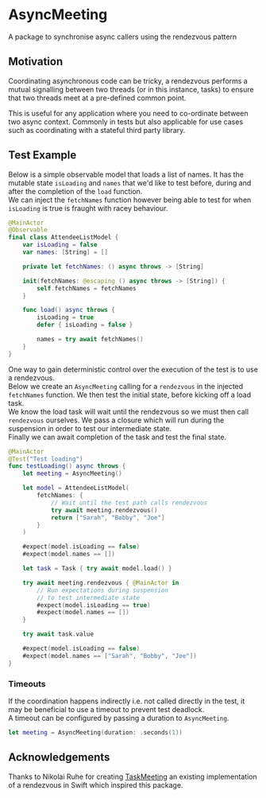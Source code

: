 # AsyncMeeting
A package to synchronise async callers using the rendezvous pattern

## Motivation

Coordinating asynchronous code can be tricky, a rendezvous performs a
mutual signalling between two threads (or in this instance, tasks) to
ensure that two threads meet at a pre-defined common point.

This is useful for any application where you need to co-ordinate between
two async context. Commonly in tests but also applicable for use cases such
as coordinating with a stateful third party library.

## Test Example

Below is a simple observable model that loads a list of names. It has the
mutable state `isLoading` and `names` that we'd like to test before, during
and after the completion of the `load` function.  
We can inject the `fetchNames` function however being able to test for when
`isLoading` is true is fraught with racey behaviour.

```swift
@MainActor
@Observable
final class AttendeeListModel {
    var isLoading = false
    var names: [String] = []

    private let fetchNames: () async throws -> [String]

    init(fetchNames: @escaping () async throws -> [String]) {
        self.fetchNames = fetchNames
    }

    func load() async throws {
        isLoading = true
        defer { isLoading = false }

        names = try await fetchNames()
    }
}
```

One way to gain deterministic control over the execution of the test is to use
a rendezvous.  
Below we create an `AsyncMeeting` calling for a `rendezvous` in the injected
`fetchNames` function. We then test the initial state, before kicking off a
load task.  
We know the load task will wait until the rendezvous so we must then call
`rendezvous` ourselves. We pass a closure which will run during the suspension
in order to test our intermediate state.  
Finally we can await completion of the task and test the final state.

```swift
@MainActor
@Test("Test loading")
func testLoading() async throws {
    let meeting = AsyncMeeting()

    let model = AttendeeListModel(
        fetchNames: {
            // Wait until the test path calls rendezvous
            try await meeting.rendezvous()
            return ["Sarah", "Bobby", "Joe"]
        }
    )

    #expect(model.isLoading == false)
    #expect(model.names == [])

    let task = Task { try await model.load() }

    try await meeting.rendezvous { @MainActor in
        // Run expectations during suspension
        // to test intermediate state
        #expect(model.isLoading == true)
        #expect(model.names == [])
    }

    try await task.value

    #expect(model.isLoading == false)
    #expect(model.names == ["Sarah", "Bobby", "Joe"])
}
```

### Timeouts

If the coordination happens indirectly i.e. not called directly in the test, it
may be beneficial to use a timeout to prevent test deadlock.  
A timeout can be configured by passing a duration to `AsyncMeeting`.

```swift
let meeting = AsyncMeeting(duration: .seconds(1))
```

## Acknowledgements

Thanks to Nikolai Ruhe for creating [TaskMeeting](https://gist.github.com/NikolaiRuhe/c98005245d7b6e25328752cf0680675c)
an existing implementation of a rendezvous in Swift which inspired this package.

